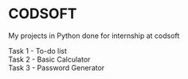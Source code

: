 # CODSOFT
My projects in Python done for internship at codsoft

Task 1 - To-do list </br>
Task 2 - Basic Calculator </br>
Task 3 - Password Generator

